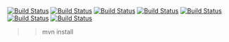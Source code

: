 [![Build Status](https://img.shields.io/appveyor/ci/gruntjs/grunt.svg)](https://img.shields.io/appveyor/ci/gruntjs/grunt.svg) [![Build Status](https://img.shields.io/codeclimate/coverage/jekyll/jekyll.svg)](https://img.shields.io/codeclimate/coverage/jekyll/jekyll.svg) [![Build Status](https://img.shields.io/badge/docker%20build-passing-green.svg)](https://img.shields.io/badge/docker%20build-passing-green.svg) [![Build Status](https://img.shields.io/jenkins/t/https/jenkins.qa.ubuntu.com/view/Precise/view/All%20Precise/job/precise-desktop-amd64_default.svg)](https://img.shields.io/jenkins/t/https/jenkins.qa.ubuntu.com/view/Precise/view/All%20Precise/job/precise-desktop-amd64_default.svg) [![Build Status](https://img.shields.io/badge/redis--4.0.11-2%25-green.svg)](https://img.shields.io/badge/redis--4.0.11-2%25-green.svg) [![Build Status](https://img.shields.io/badge/spring--3.2-passing-green.svg)](https://img.shields.io/badge/spring--3.2-passing-green.svg) [![Build Status](https://img.shields.io/badge/spring%20security--3.2-passing-green.svg)](https://img.shields.io/badge/spring%20security--3.2-passing-green.svg)


>> mvn install





